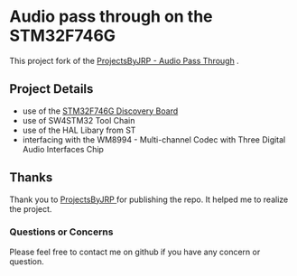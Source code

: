 # Audio pass through on the STM32F746G

This project fork of the [ProjectsByJRP - Audio Pass Through](https://github.com/ProjectsByJRP/audio_pass-through) .

## Project Details
* use of the [STM32F746G Discovery Board](https://www.st.com/en/evaluation-tools/32f746gdiscovery.html) 
* use of SW4STM32 Tool Chain 
* use of the HAL Libary from ST
* interfacing with the WM8994 - Multi-channel Codec with Three Digital Audio Interfaces Chip
   

## Thanks 
Thank you to [ProjectsByJRP ](https://github.com/ProjectsByJRP/audio_pass-through) for publishing the repo. 
It helped me to realize the project.

### Questions or Concerns 

Please feel free to contact me on github if you have any concern or question.
